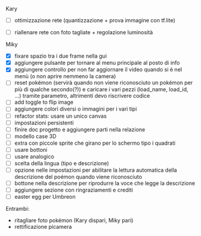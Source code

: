 Kary
- [ ] ottimizzazione rete (quantizzazione + prova immagine con tf.lite)
- [ ] riallenare rete con foto tagliate + regolazione luminosità


Miky
- [x] fixare spazio tra i due frame nella gui
- [x] aggiungere pulsante per tornare al menu principale al posto di info
- [x] aggiungere controllo per non far aggiornare il video quando si è nel menù (o non aprire nemmeno la camera)
- [ ] reset pokémon (servirà quando non viene riconosciuto un pokémon per più di qualche secondo(?)) e caricare i vari pezzi (load_name, load_id, ...) tramite parametro, altrimenti devo riscrivere codice
- [ ] add toggle to flip image
- [ ] aggiungere colori diversi o immagini per i vari tipi
- [ ] refactor stats: usare un unico canvas
- [ ] impostazioni persistenti
- [ ] finire doc progetto e aggiungere parti nella relazione
- [ ] modello case 3D
- [ ] extra con piccole sprite che girano per lo schermo tipo i quadrati
- [ ] usare bottoni
- [ ] usare analogico
- [ ] scelta della lingua (tipo e descrizione)
- [ ] opzione nelle impostazioni per abilitare la lettura automatica della descrizione del poémon quando viene riconosciuto
- [ ] bottone nella descrizione per riprodurre la voce che legge la descrizione
- [ ] aggiungere sezione con ringraziamenti e crediti
- [ ] easter egg per Umbreon

Entrambi:
- ritagliare foto pokémon (Kary dispari, Miky pari)
- rettificazione picamera
